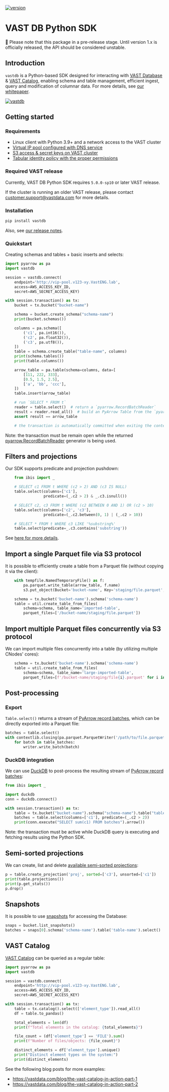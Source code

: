 [![version](https://img.shields.io/pypi/v/vastdb.svg)](https://pypi.org/project/vastdb)

# VAST DB Python SDK

🚧 Please note that this package in a pre-release stage. Until version 1.x is officially released, the API should be considered unstable.

## Introduction

`vastdb` is a Python-based SDK designed for interacting with [VAST Database](https://vastdata.com/database) & [VAST Catalog](https://vastdata.com/blog/vast-catalog-treat-your-file-system-like-a-database), enabling schema and table management, efficient ingest, query and modification of columnar data. For more details, see [our whitepaper](https://vastdata.com/whitepaper/#TheVASTDataBase).

[![vastdb](docs/vastdb.png)](https://vastdata.com/database)

## Getting started

### Requirements

- Linux client with Python 3.9+ and a network access to the VAST cluster
- [Virtual IP pool configured with DNS service](https://support.vastdata.com/s/topic/0TOV40000000FThOAM/configuring-network-access-v50)
- [S3 access & secret keys on VAST cluster](https://support.vastdata.com/s/article/UUID-4d2e7e23-b2fb-7900-d98f-96c31a499626)
- [Tabular identity policy with the proper permissions](https://support.vastdata.com/s/article/UUID-14322b60-d6a2-89ac-3df0-3dfbb6974182)

### Required VAST release

Currently, VAST DB Python SDK requires `5.0.0-sp10` or later VAST release.

If the cluster is running an older VAST release, please contact customer.support@vastdata.com for more details.

### Installation

```bash
pip install vastdb
```

Also, see [our release notes](CHANGELOG.md).

### Quickstart

Creating schemas and tables + basic inserts and selects:

```python
import pyarrow as pa
import vastdb

session = vastdb.connect(
    endpoint='http://vip-pool.v123-xy.VastENG.lab',
    access=AWS_ACCESS_KEY_ID,
    secret=AWS_SECRET_ACCESS_KEY)

with session.transaction() as tx:
    bucket = tx.bucket("bucket-name")

    schema = bucket.create_schema("schema-name")
    print(bucket.schemas())

    columns = pa.schema([
        ('c1', pa.int16()),
        ('c2', pa.float32()),
        ('c3', pa.utf8()),
    ])
    table = schema.create_table("table-name", columns)
    print(schema.tables())
    print(table.columns())

    arrow_table = pa.table(schema=columns, data=[
        [111, 222, 333],
        [0.5, 1.5, 2.5],
        ['a', 'bb', 'ccc'],
    ])
    table.insert(arrow_table)

    # run `SELECT * FROM t`
    reader = table.select()  # return a `pyarrow.RecordBatchReader`
    result = reader.read_all()  # build an PyArrow Table from the `pyarrow.RecordBatch` objects read from VAST
    assert result == arrow_table

    # the transaction is automatically committed when exiting the context
```

Note: the transaction must be remain open while the returned [pyarrow.RecordBatchReader](https://arrow.apache.org/docs/python/generated/pyarrow.RecordBatchReader.html) generator is being used.

## Filters and projections

Our SDK supports predicate and projection pushdown:

```python
    from ibis import _

    # SELECT c1 FROM t WHERE (c2 > 2) AND (c3 IS NULL)
    table.select(columns=['c1'],
                 predicate=(_.c2 > 2) & _.c3.isnull())

    # SELECT c2, c3 FROM t WHERE (c2 BETWEEN 0 AND 1) OR (c2 > 10)
    table.select(columns=['c2', 'c3'],
                 predicate=(_.c2.between(0, 1) | (_.c2 > 10))

    # SELECT * FROM t WHERE c3 LIKE '%substring%'
    table.select(predicate=_.c3.contains('substring'))
```

See [here for more details](docs/predicate.md).

## Import a single Parquet file via S3 protocol

It is possible to efficiently create a table from a Parquet file (without copying it via the client):

```python
    with tempfile.NamedTemporaryFile() as f:
        pa.parquet.write_table(arrow_table, f.name)
        s3.put_object(Bucket='bucket-name', Key='staging/file.parquet', Body=f)

    schema = tx.bucket('bucket-name').schema('schema-name')
    table = util.create_table_from_files(
        schema=schema, table_name='imported-table',
        parquet_files=['/bucket-name/staging/file.parquet'])
```

## Import multiple Parquet files concurrently via S3 protocol

We can import multiple files concurrently into a table (by utilizing multiple CNodes' cores):

```python
    schema = tx.bucket('bucket-name').schema('schema-name')
    table = util.create_table_from_files(
        schema=schema, table_name='large-imported-table',
        parquet_files=[f'/bucket-name/staging/file{i}.parquet' for i in range(10)])
```

## Post-processing

### Export

`Table.select()` returns a stream of [PyArrow record batches](https://arrow.apache.org/docs/python/data.html#record-batches), which can be directly exported into a Parquet file:

```python
batches = table.select()
with contextlib.closing(pa.parquet.ParquetWriter('/path/to/file.parquet', batches.schema)) as writer:
    for batch in table_batches:
        writer.write_batch(batch)
```

### DuckDB integration

We can use [DuckDB](https://duckdb.org/docs/guides/python/sql_on_arrow.html) to post-process the resulting stream of [PyArrow record batches](https://arrow.apache.org/docs/python/data.html#record-batches):

```python
from ibis import _

import duckdb
conn = duckdb.connect()

with session.transaction() as tx:
    table = tx.bucket("bucket-name").schema("schema-name").table("table-name")
    batches = table.select(columns=['c1'], predicate=(_.c2 > 2))
    print(conn.execute("SELECT sum(c1) FROM batches").arrow())
```

Note: the transaction must be active while DuckDB query is executing and fetching results using the Python SDK.

## Semi-sorted projections

We can create, list and delete [available semi-sorted projections](https://support.vastdata.com/s/article/UUID-e4ca42ab-d15b-6b72-bd6b-f3c77b455de4):

```python
p = table.create_projection('proj', sorted=['c3'], unsorted=['c1'])
print(table.projections())
print(p.get_stats())
p.drop()
```

## Snapshots

It is possible to use [snapshots](https://vastdata.com/blog/bringing-snapshots-to-vasts-element-store) for accessing the Database:

```python
snaps = bucket.list_snapshots()
batches = snaps[0].schema('schema-name').table('table-name').select()
```

## VAST Catalog

[VAST Catalog](https://vastdata.com/blog/vast-catalog-treat-your-file-system-like-a-database) can be queried as a regular table:

```python
import pyarrow as pa
import vastdb

session = vastdb.connect(
    endpoint='http://vip-pool.v123-xy.VastENG.lab',
    access=AWS_ACCESS_KEY_ID,
    secret=AWS_SECRET_ACCESS_KEY)

with session.transaction() as tx:
    table = tx.catalog().select(['element_type']).read_all()
    df = table.to_pandas()

    total_elements = len(df)
    print(f"Total elements in the catalog: {total_elements}")

    file_count = (df['element_type'] == 'FILE').sum()
    print(f"Number of files/objects: {file_count}")

    distinct_elements = df['element_type'].unique()
    print("Distinct element types on the system:")
    print(distinct_elements)
```

See the following blog posts for more examples:

- https://vastdata.com/blog/the-vast-catalog-in-action-part-1
- https://vastdata.com/blog/the-vast-catalog-in-action-part-2
